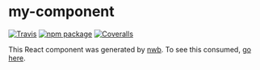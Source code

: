 # my-component

[![Travis][build-badge]][build]
[![npm package][npm-badge]][npm]
[![Coveralls][coveralls-badge]][coveralls]

This React component was generated by [nwb](https://github.com/insin/nwb). To see this consumed, [go here](https://github.com/coryhouse/react-umd-example).

[build-badge]: https://img.shields.io/travis/user/repo/master.png?style=flat-square
[build]: https://travis-ci.org/user/repo

[npm-badge]: https://img.shields.io/npm/v/npm-package.png?style=flat-square
[npm]: https://www.npmjs.org/package/npm-package

[coveralls-badge]: https://img.shields.io/coveralls/user/repo/master.png?style=flat-square
[coveralls]: https://coveralls.io/github/user/repo
